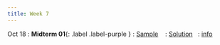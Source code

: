 ```yaml
---
title: Week 7
---
```


Oct 18
: **Midterm 01**{: .label .label-purple }
  : [Sample](Sample-Exam/MT1-sample.pdf) &nbsp;&nbsp;
  : [Solution](Sample-Exam/MT1-sample-solution.pdf)&nbsp;&nbsp;
  : [info](Sample-Exam/midterm_info.pdf)



